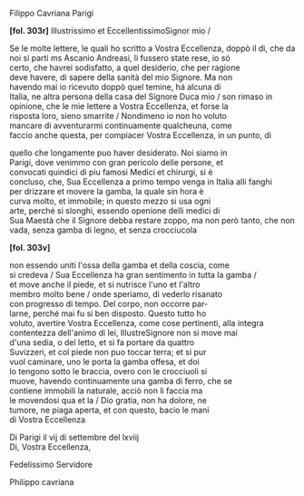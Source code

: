 Filippo Cavriana
Parigi



**[fol. 303r]**
Illustrissimo et EccellentissimoSignor mio /

  
Se le molte lettere, le quali ho scritto a Vostra Eccellenza, doppò il di, che da   
noi si parti ms Ascanio Andreasi, li fussero state rese, io só   
certo, che havrei sodisfatto, a quel desiderio, che per ragione   
deve havere, di sapere della sanità del mio Signore. Ma non  
havendo mai io ricevuto doppò quel temine, há alcuna di   
Italia, ne altra persona della casa del Signore Duca mio / son rimaso in opinione, che le mie lettere a Vostra Eccellenza, et forse la   
risposta loro, sieno smarrite / Nondimeno io non ho voluto   
mancare di avventurarmi continuamente qualcheuna, come   
faccio anche questa, per compiacer Vostra Eccellenza, in un punto, di   
  
quello che longamente puo haver desiderato. Noi siamo in   
Parigi, dove venimmo con gran pericolo delle persone, et   
convocati quindici di piu famosi Medici et chirurgi, si è   
concluso, che, Sua Eccellenza a primo tempo venga in Italia alli fanghi   
per drizzare et movere la gamba, la quale sin hora è   
curva molto, et immobile; in questo mezzo si usa ogni   
arte, perché si slonghi, essendo openione delli medici di   
Sua Maestà che il Signore debba restare zoppo, ma non però tanto, che non vada, senza gamba di legno, et senza crocciucola


**[fol. 303v]**
  
non essendo uniti l'ossa della gamba et della coscia, come   
si credeva / Sua Eccellenza ha gran sentimento in tutta la gamba /   
et move anche il piede, et si nutrisce l'uno et l'altro   
membro molto bene / onde speriamo, di vederlo risanato   
con progresso di tempo. Del corpo, non occorre par-  
larne, perché mai fu si ben disposto. Questo tutto ho   
voluto, avertire Vostra Eccellenza, come cose pertinenti, alla integra   
contentezza dell'animo di lei, IllustreSignore non si move mai   
d'una sedia, o del letto, et si fa portare da quattro   
Suvizzeri, et col piede non puo toccar terra; et si pur   
vuol caminare, uno le porta la gamba offesa, et doi   
lo tengono sotto le braccia, overo con le crocciuoli si   
muove, havendo continuamente una gamba di ferro, che se   
contiene immobili la naturale, acciò non li faccia ma   
le movendosi qua et la / Dio gratia, non ha dolore, ne   
tumore, ne piaga aperta, et con questo, bacio le mani   
di Vostra Eccellenza

Di Parigi il vij di settembre del lxviij  
Di, Vostra Eccellenza,
                 
Fedelissimo Servidore
                 
Philippo cavriana

